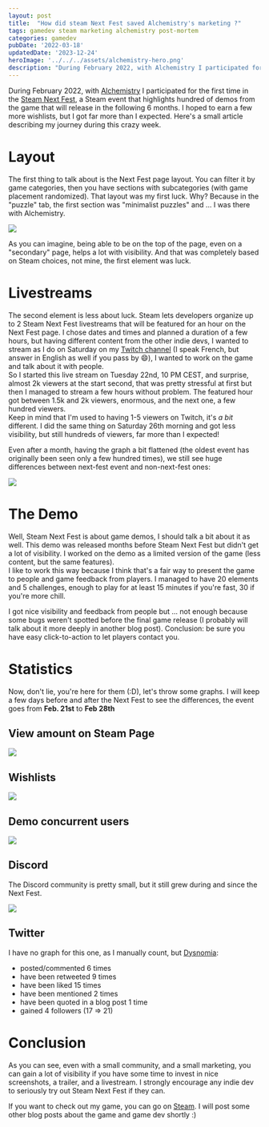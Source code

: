 ```yaml
---
layout: post
title:  "How did steam Next Fest saved Alchemistry's marketing ?"
tags: gamedev steam marketing alchemistry post-mortem
categories: gamedev
pubDate: '2022-03-18'
updatedDate: '2023-12-24'
heroImage: '../../../assets/alchemistry-hero.png'
description: "During February 2022, with Alchemistry I participated for the first time in the Steam Next Fest. Here's a small article describing my journey during this crazy week."
---
```


During February 2022, with [Alchemistry](https://store.steampowered.com/app/1730540/Alchemistry/) I participated for the first time in the [Steam Next Fest](https://store.steampowered.com/sale/nextfest), a Steam event that highlights hundred of demos from the game that will release in the following 6 months. I hoped to earn a few more wishlists, but I got far more than I expected. Here's a small article describing my journey during this crazy week.

# Layout

The first thing to talk about is the Next Fest page layout. You can filter it by game categories, then you have sections with subcategories (with game placement randomized). That layout was my first luck. Why? Because in the "puzzle" tab, the first section was "minimalist puzzles" and ... I was there with Alchemistry.

![](/assets/img/2022-02-21_185553_store.steampowered.com.webp)

As you can imagine, being able to be on the top of the page, even on a "secondary" page, helps a lot with visibility. And that was completely based on Steam choices, not mine, the first element was luck.

# Livestreams

The second element is less about luck. Steam lets developers organize up to 2 Steam Next Fest livestreams that will be featured for an hour on the Next Fest page. I chose dates and times and planned a duration of a few hours, but having different content from the other indie devs, I wanted to stream as I do on Saturday on my [Twitch channel](https://www.twitch.tv/elanis42) (I speak French, but answer in English as well if you pass by 😄), I wanted to work on the game and talk about it with people.  
So I started this live stream on Tuesday 22nd, 10 PM CEST, and surprise, almost 2k viewers at the start second, that was pretty stressful at first but then I managed to stream a few hours without problem. The featured hour got between 1.5k and 2k viewers, enormous, and the next one, a few hundred viewers.  
Keep in mind that I'm used to having 1-5 viewers on Twitch, it's *a bit* different.
I did the same thing on Saturday 26th morning and got less visibility, but still hundreds of viewers, far more than I expected!

Even after a month, having the graph a bit flattened (the oldest event has originally been seen only a few hundred times), we still see huge differences between next-fest event and non-next-fest ones:

![](/assets/img/2022-03-18_alchemistry-next-fest-events.webp)

# The Demo

Well, Steam Next Fest is about game demos, I should talk a bit about it as well. This demo was released months before Steam Next Fest but didn't get a lot of visibility. I worked on the demo as a limited version of the game (less content, but the same features).  
I like to work this way because I think that's a fair way to present the game to people and game feedback from players.
I managed to have 20 elements and 5 challenges, enough to play for at least 15 minutes if you're fast, 30 if you're more chill.  

I got nice visibility and feedback from people but ... not enough because some bugs weren't spotted before the final game release (I probably will talk about it more deeply in another blog post). Conclusion: be sure you have easy click-to-action to let players contact you.

# Statistics

Now, don't lie, you're here for them (:D), let's throw some graphs. I will keep a few days before and after the Next Fest to see the differences, the event goes from **Feb. 21st** to **Feb 28th**

## View amount on Steam Page

![](/assets/img/2022-02-21_2022-02-28_alchemistry-steam-store-visits.webp)

## Wishlists

![](/assets/img/2022-02-21_2022-02-28_alchemistry-steam-wishlists.webp)

## Demo concurrent users

![](/assets/img/2022-02-21_2022-02-28_alchemistry-demo-concurrent-players.webp)

## Discord

The Discord community is pretty small, but it still grew during and since the Next Fest.

![](/assets/img/2022-02-21_2022-02-28_alchemistry-discord.webp)

## Twitter

I have no graph for this one, as I manually count, but [Dysnomia](https://twitter.com/DysnomiaStudio):
 - posted/commented 6 times
 - have been retweeted 9 times
 - have been liked 15 times
 - have been mentioned 2 times
 - have been quoted in a blog post 1 time
 - gained 4 followers (17 => 21)

# Conclusion

As you can see, even with a small community, and a small marketing, you can gain a lot of visibility if you have some time to invest in nice screenshots, a trailer, and a livestream. I strongly encourage any indie dev to seriously try out Steam Next Fest if they can.  

If you want to check out my game, you can go on [Steam](https://store.steampowered.com/app/1730540/Alchemistry/). I will post some other blog posts about the game and game dev shortly :)